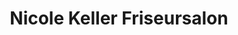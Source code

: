 ---
title: "Nicole Keller Friseursalon"
url: /tuttlingen/nicole-keller-friseursalon/
shop: Friseur
---